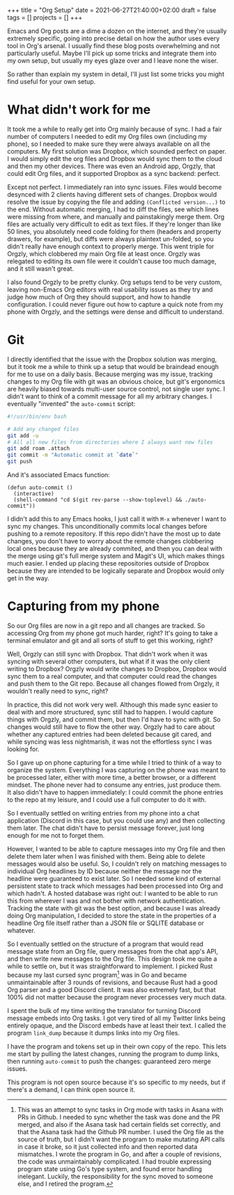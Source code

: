 +++
title = "Org Setup"
date = 2021-06-27T21:40:00+02:00
draft = false
tags = []
projects = []
+++

Emacs and Org posts are a dime a dozen on the internet, and they're usually
extremely specific, going into precise detail on how the author uses every tool
in Org's arsenal. I usually find these blog posts overwhelming and not
particularly useful. Maybe I'll pick up some tricks and integrate them into my
own setup, but usually my eyes glaze over and I leave none the wiser.

So rather than explain my system in detail, I'll just list some tricks you might
find useful for your own setup.

# What didn't work for me

It took me a while to really get into Org mainly because of sync. I had a fair
number of computers I needed to edit my Org files own (including my phone), so I
needed to make sure they were always available on all the computers. My first
solution was Dropbox, which sounded perfect on paper. I would simply edit the
org files and Dropbox would sync them to the cloud and then my other devices.
There was even an Android app, Orgzly, that could edit Org files, and it
supported Dropbox as a sync backend: perfect.

Except not perfect. I immediately ran into sync issues. Files would become
desynced with 2 clients having different sets of changes. Dropbox would resolve
the issue by copying the file and adding `(Conflicted version...)` to the end.
Without automatic merging, I had to diff the files, see which lines were missing
from where, and manually and painstakingly merge them. Org files are actually
very difficult to edit as text files. If they're longer than like 50 lines, you
absolutely need code folding for them (headers and property drawers, for
example), but diffs were always plaintext un-folded, so you didn't really have
enough context to properly merge. This went triple for Orgzly, which clobbered
my main Org file at least once. Orgzly was relegated to editing its own file
were it couldn't cause too much damage, and it still wasn't great.

I also found Orgzly to be pretty clunky. Org setups tend to be very custom,
leaving non-Emacs Org editors with real usability issues as they try and judge
how much of Org they should support, and how to handle configuration. I could
never figure out how to capture a quick note from my phone with Orgzly, and the
settings were dense and difficult to understand.

# Git

I directly identified that the issue with the Dropbox solution was merging, but
it took me a while to think up a setup that would be braindead enough for me to
use on a daily basis. Because merging was my issue, tracking changes to my Org
file with git was an obvious choice, but git's ergonomics are heavily biased
towards multi-user source control, not single user sync. I didn't want to think
of a commit message for all my arbitrary changes. I eventually "invented" the
`auto-commit` script:

```sh
#!/usr/bin/env bash

# Add any changed files
git add -u
# All all new files from directories where I always want new files
git add roam .attach
git commit -m "Automatic commit at `date`"
git push
```

And it's associated Emacs function:

```elisp
(defun auto-commit ()
  (interactive)
  (shell-command "cd $(git rev-parse --show-toplevel) && ./auto-commit"))
```

I didn't add this to any Emacs hooks, I just call it with `M-x` whenever I want
to sync my changes. This unconditionally commits local changes before pushing to
a remote repository. If this repo didn't have the most up to date changes, you
don't have to worry about the remote changes clobbering local ones because they
are already commited, and then you can deal with the merge using git's full
merge system and Magit's UI, which makes things much easier. I ended up placing
these repositories outside of Dropbox because they are intended to be logically
separate and Dropbox would only get in the way.

# Capturing from my phone

So our Org files are now in a git repo and all changes are tracked. So accessing
Org from my phone got much harder, right? It's going to take a terminal emulator
and git and all sorts of stuff to get this working, right?

Well, Orgzly can still sync with Dropbox. That didn't work when it was syncing
with several other computers, but what if it was the only client writing to
Dropbox? Orgzly would write changes to Dropbox, Dropbox would sync them to a
real computer, and that computer could read the changes and push them to the Git
repo. Because all changes flowed from Orgzly, it wouldn't really need to sync,
right?

In practice, this did not work very well. Although this made sync easier to deal
with and more structured, sync still had to happen. I would capture things with
Orgzly, and commit them, but then I'd have to sync with git. So changes would
still have to flow the other way. Orgzly had to care about whether any captured
entries had been deleted because git cared, and while syncing was less
nightmarish, it was not the effortless sync I was looking for.

So I gave up on phone capturing for a time while I tried to think of a way to
organize the system. Everything I was capturing on the phone was meant to be
processed later, either with more time, a better browser, or a different
mindset. The phone never had to consume any entries, just produce them. It also
didn't have to happen immediately: I could commit the phone entries to the repo
at my leisure, and I could use a full computer to do it with.

So I eventually settled on writing entries from my phone into a chat application
(Discord in this case, but you could use any) and then collecting them later.
The chat didn't have to persist message forever, just long enough for me not to
forget them.

However, I wanted to be able to capture messages into my Org file and then
delete them later when I was finished with them. Being able to delete messages
would also be useful. So, I couldn't rely on matching messages to individual Org
headlines by ID because neither the message nor the headline were guaranteed to
exist later. So I needed some kind of external persistent state to track which
messages had been processed into Org and which hadn't. A hosted database was
right out: I wanted to be able to run this from wherever I was and not bother
with network authentication. Tracking the state with git was the best option,
and because I was already doing Org manipulation, I decided to store the state
in the properties of a headline Org file itself rather than a JSON file or
SQLITE database or whatever.

So I eventually settled on the structure of a program that would read message
state from an Org file, query messages from the chat app's API, and then write
new messages to the Org file. This design took me quite a while to settle on,
but it was straightforward to implement. I picked Rust because my last cursed
sync program[^1] was in Go and became unmaintainable after 3 rounds of revisions,
and because Rust had a good Org parser and a good Discord client. It was also
extremely fast, but that 100% did not matter because the program never processes
very much data.

I spent the bulk of my time writing the translator for turning Discord message
embeds into Org tasks. I got very tired of all my Twitter links being entirely
opaque, and the Discord embeds have at least their text. I called the program
`link_dump` because it dumps links into my Org files.

I have the program and tokens set up in their own copy of the repo. This lets me
start by pulling the latest changes, running the program to dump links, then
running `auto-commit` to push the changes: guaranteed zero merge issues.

This program is not open source because it's so specific to my needs, but if
there's a demand, I can think open source it.

[^1]: This was an attempt to sync tasks in Org mode with tasks in Asana with PRs
    in Github. I needed to sync whether the task was done and the PR merged, and
    also if the Asana task had certain fields set correctly, and that the Asana
    task had the Github PR number. I used the Org file as the source of truth,
    but I didn't want the program to make mutating API calls in case it broke,
    so it just collected info and then reported data mismatches. I wrote the
    program in Go, and after a couple of revisions, the code was unmaintainably
    complicated. I had trouble expressing program state using Go's type system,
    and found error handling inelegant. Luckily, the responsibility for the sync
    moved to someone else, and I retired the program.
